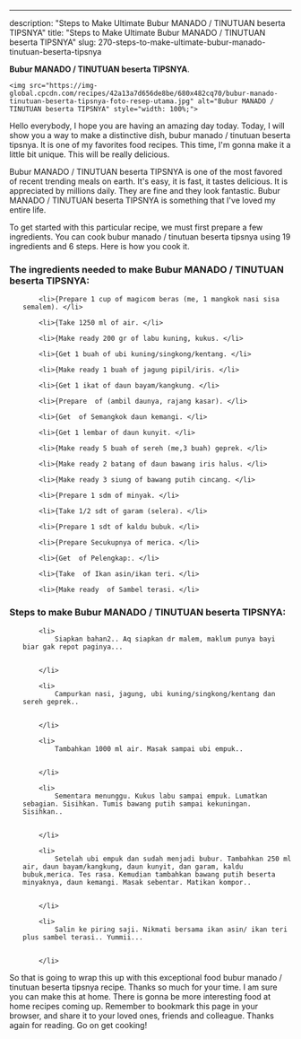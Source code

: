 ---
description: "Steps to Make Ultimate Bubur MANADO / TINUTUAN beserta TIPSNYA"
title: "Steps to Make Ultimate Bubur MANADO / TINUTUAN beserta TIPSNYA"
slug: 270-steps-to-make-ultimate-bubur-manado-tinutuan-beserta-tipsnya

<p>
	<strong>Bubur MANADO / TINUTUAN beserta TIPSNYA</strong>. 
	
</p>
<p>
	
	<img src="https://img-global.cpcdn.com/recipes/42a13a7d656de8be/680x482cq70/bubur-manado-tinutuan-beserta-tipsnya-foto-resep-utama.jpg" alt="Bubur MANADO / TINUTUAN beserta TIPSNYA" style="width: 100%;">
	
	
</p>
<p>
	Hello everybody, I hope you are having an amazing day today. Today, I will show you a way to make a distinctive dish, bubur manado / tinutuan beserta tipsnya. It is one of my favorites food recipes. This time, I'm gonna make it a little bit unique. This will be really delicious.
</p>
	
<p>
	
</p>
<p>
	Bubur MANADO / TINUTUAN beserta TIPSNYA is one of the most favored of recent trending meals on earth. It's easy, it is fast, it tastes delicious. It is appreciated by millions daily. They are fine and they look fantastic. Bubur MANADO / TINUTUAN beserta TIPSNYA is something that I've loved my entire life.
</p>

<p>
To get started with this particular recipe, we must first prepare a few ingredients. You can cook bubur manado / tinutuan beserta tipsnya using 19 ingredients and 6 steps. Here is how you cook it.
</p>

<h3>The ingredients needed to make Bubur MANADO / TINUTUAN beserta TIPSNYA:</h3>

<ol>
	
		<li>{Prepare 1 cup of magicom beras (me, 1 mangkok nasi sisa semalem). </li>
	
		<li>{Take 1250 ml of air. </li>
	
		<li>{Make ready 200 gr of labu kuning, kukus. </li>
	
		<li>{Get 1 buah of ubi kuning/singkong/kentang. </li>
	
		<li>{Make ready 1 buah of jagung pipil/iris. </li>
	
		<li>{Get 1 ikat of daun bayam/kangkung. </li>
	
		<li>{Prepare  of (ambil daunya, rajang kasar). </li>
	
		<li>{Get  of Semangkok daun kemangi. </li>
	
		<li>{Get 1 lembar of daun kunyit. </li>
	
		<li>{Make ready 5 buah of sereh (me,3 buah) geprek. </li>
	
		<li>{Make ready 2 batang of daun bawang iris halus. </li>
	
		<li>{Make ready 3 siung of bawang putih cincang. </li>
	
		<li>{Prepare 1 sdm of minyak. </li>
	
		<li>{Take 1/2 sdt of garam (selera). </li>
	
		<li>{Prepare 1 sdt of kaldu bubuk. </li>
	
		<li>{Prepare Secukupnya of merica. </li>
	
		<li>{Get  of Pelengkap:. </li>
	
		<li>{Take  of Ikan asin/ikan teri. </li>
	
		<li>{Make ready  of Sambel terasi. </li>
	
</ol>
<p>
	
</p>

<h3>Steps to make Bubur MANADO / TINUTUAN beserta TIPSNYA:</h3>

<ol>
	
		<li>
			Siapkan bahan2.. Aq siapkan dr malem, maklum punya bayi biar gak repot paginya...
			
			
		</li>
	
		<li>
			Campurkan nasi, jagung, ubi kuning/singkong/kentang dan sereh geprek..
			
			
		</li>
	
		<li>
			Tambahkan 1000 ml air. Masak sampai ubi empuk..
			
			
		</li>
	
		<li>
			Sementara menunggu. Kukus labu sampai empuk. Lumatkan sebagian. Sisihkan. Tumis bawang putih sampai kekuningan. Sisihkan..
			
			
		</li>
	
		<li>
			Setelah ubi empuk dan sudah menjadi bubur. Tambahkan 250 ml air, daun bayam/kangkung, daun kunyit, dan garam, kaldu bubuk,merica. Tes rasa. Kemudian tambahkan bawang putih beserta minyaknya, daun kemangi. Masak sebentar. Matikan kompor..
			
			
		</li>
	
		<li>
			Salin ke piring saji. Nikmati bersama ikan asin/ ikan teri plus sambel terasi.. Yummii...
			
			
		</li>
	
</ol>

<p>
	
</p>

<p>
	So that is going to wrap this up with this exceptional food bubur manado / tinutuan beserta tipsnya recipe. Thanks so much for your time. I am sure you can make this at home. There is gonna be more interesting food at home recipes coming up. Remember to bookmark this page in your browser, and share it to your loved ones, friends and colleague. Thanks again for reading. Go on get cooking!
</p>
